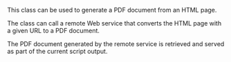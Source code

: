 This class can be used to generate a PDF document from an HTML page.

The class can call a remote Web service that converts the HTML page with a given URL to a PDF document.

The PDF document generated by the remote service is retrieved and served as part of the current script output.

